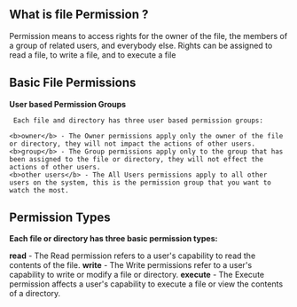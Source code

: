 <h2>What is file Permission ? </h2>
Permission means to access rights for the owner of the file, the members of a group of related users, and everybody else. Rights can be assigned to read a file, to write a file, and to execute a file

<h2><b>Basic File Permissions</b></h2>
  <b>User based Permission Groups</b>
    
     Each file and directory has three user based permission groups:

    <b>owner</b> - The Owner permissions apply only the owner of the file or directory, they will not impact the actions of other users.
    <b>group</b> - The Group permissions apply only to the group that has been assigned to the file or directory, they will not effect the      actions of other users.
    <b>other users</b> - The All Users permissions apply to all other users on the system, this is the permission group that you want to watch the most.
    
    
   <h2><b> Permission Types</b></h2>
<b>Each file or directory has three basic permission types:</b>

<b>read</b> - The Read permission refers to a user's capability to read the contents of the file.
<b>write</b> - The Write permissions refer to a user's capability to write or modify a file or directory.
<b>execute</b> - The Execute permission affects a user's capability to execute a file or view the contents of a directory.
